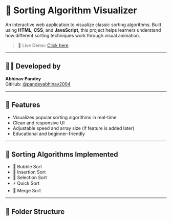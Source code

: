 # 🔢 Sorting Algorithm Visualizer

An interactive web application to visualize classic sorting algorithms. Built using **HTML**, **CSS**, and **JavaScript**, this project helps learners understand how different sorting techniques work through visual animation.

> 🚀 Live Demo: [Click here](https://pandeyabhinav2004.github.io/sort-visualizer/)

---

## 👨‍💻 Developed by

**Abhinav Pandey**  
GitHub: [@pandeyabhinav2004](https://github.com/pandeyabhinav2004)

---

## 📌 Features

- Visualizes popular sorting algorithms in real-time
- Clean and responsive UI
- Adjustable speed and array size (if feature is added later)
- Educational and beginner-friendly

---

## 🧠 Sorting Algorithms Implemented

- 🔁 Bubble Sort
- 🧱 Insertion Sort
- 📍 Selection Sort
- ⚡ Quick Sort
- 🔀 Merge Sort

---

## 📂 Folder Structure


